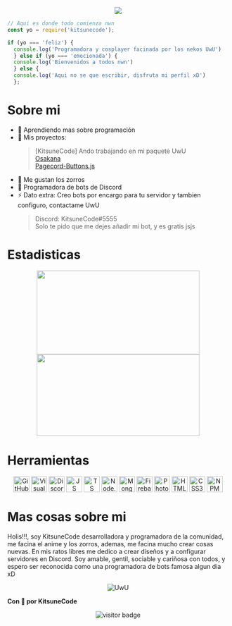 <p align="center">
    <img src="https://raw.githubusercontent.com/KitsuneCode/KitsuneCode/main/img/KitsuneCodeIcon.gif">
</p>

```js
// Aqui es donde todo comienza nwn
const yo = require('kitsunecode');

if (yo === 'feliz') {
  console.log('Programadora y cosplayer facinada por los nekos UwU')
  } else if (yo === 'emocionada') {
  console.log('Bienvenidos a todos nwn')
  } else {
  console.log('Aqui no se que escribir, disfruta mi perfil xD')
  };
```
# Sobre mi
- 🌱 Aprendiendo mas sobre programación
- 📣 Mis proyectos: 
   > [KitsuneCode] Ando trabajando en mi paquete UwU <!-- (https://www.npmjs.com/package/kitsunecode) --> <br />
   > [Osakana](https://github.com/KitsuneCode/Osakana) <br />
   > [Pagecord-Buttons.js](https://github.com/KitsuneCode/pagecord-buttons.js) <br />
- 🦊 Me gustan los zorros
- 🤖 Programadora de bots de Discord
- ⚡ Dato extra: Creo bots por encargo para tu servidor y tambien configuro, contactame UwU
    > Discord: KitsuneCode#5555 <br />
    > Solo te pido que me dejes añadir mi bot, y es gratis jsjs


# Estadisticas
<p align="center">
    <a style="text-decoration: none;" href="https://kitsunecode.glitch.me">
        <img width=370 height=190 align="center" src="https://github-readme-stats.vercel.app/api?username=KitsuneCode&theme=maroongold&show_icons=true&bg_color=0D1117&hide_border=true&locale=es&custom_title=Mis%20estadisticas%20UwU" />
    </a>
    <a href="https://kitsunecode.glitch.me">
        <img width=370 height=185 align="center" src="https://github-readme-stats.vercel.app/api/top-langs/?username=KitsuneCode&theme=maroongold&layout=compact&bg_color=0D1117&hide_border=true&custom_title=Mis%20lenguajes%20UwU" />
    </a>
</p>

# Herramientas
<p align="center">
    <img align="center" alt="GitHub" width="36px" src="https://image.flaticon.com/icons/png/512/25/25231.png" />
    <img align="center" alt="Visual Studio Code" width="36px" src="https://i.imgur.com/LwSdAlE.png" />
    <img align="center" alt="Discord.js" width="36px" src="https://i.imgur.com/SI1DZf3.png" />
    <img align="center" alt="JS" width="36px" src="https://i.imgur.com/3u1wzwE.png" />
    <img align="center" alt="TS" width="36px" src="https://i.imgur.com/vSgFULR.png" />
    <img align="center" alt="Node.js" width="36px" src="https://cdn.iconscout.com/icon/free/png-512/node-js-1-1174935.png" /> 
    <img align="center" alt="MongoDB" width="36px" src="https://lesliezarate.github.io/Portafolio/static/iconos/mongo.png" />
    <img align="center" alt="Firebase" width="36px" src="https://i.imgur.com/1RVXvxS.png" /> 
    <img align="center" alt="Photoshop" width="36px" src="https://upload.wikimedia.org/wikipedia/commons/thumb/a/af/Adobe_Photoshop_CC_icon.svg/2101px-Adobe_Photoshop_CC_icon.svg.png" />
    <img align="center" alt="HTML5" width="36px" src="https://image.flaticon.com/icons/png/512/1216/1216733.png" />
    <img align="center" alt="CSS3" width="36px" src="https://raw.githubusercontent.com/KitsuneCode/KitsuneCode/main/img/pngwing.com.png" />
    <img align="center" alt="NPM" width="36px" src="https://seekicon.com/free-icon-download/npm_5.svg" /> <br />
</p>

# Mas cosas sobre mi
Holis!!!, soy KitsuneCode desarrolladora y programadora de la comunidad, me facina el anime y los zorros, ademas, me facina mucho crear cosas nuevas.
En mis ratos libres me dedico a crear diseños y a configurar servidores en Discord. Soy amable, gentil, sociable y cariñosa con todos, y espero ser reconocida como una programadora de bots famosa algun dia xD

<p align='center'>
  <img src="https://emoji.gg/assets/emoji/6375_dancing_neko.gif" alt="UwU"/>
</p>

**Con 🧡 por KitsuneCode**

<p align='center'>
  <img src="https://visitor-badge.glitch.me/badge?page_id=KitsuneCode" alt="visitor badge"/>
</p>
<!--
**KitsuneCode/KitsuneCode** is a ✨ _special_ ✨ repository because its `README.md` (this file) appears on your GitHub profile.

Here are some ideas to get you started:

- 🔭 I’m currently working on ...
- 🌱 I’m currently learning ...
- 👯 I’m looking to collaborate on ...
- 🤔 I’m looking for help with ...
- 💬 Ask me about ...
- 📫 How to reach me: ...
- 😄 Pronouns: ...
- ⚡ Fun fact: ...
-->
